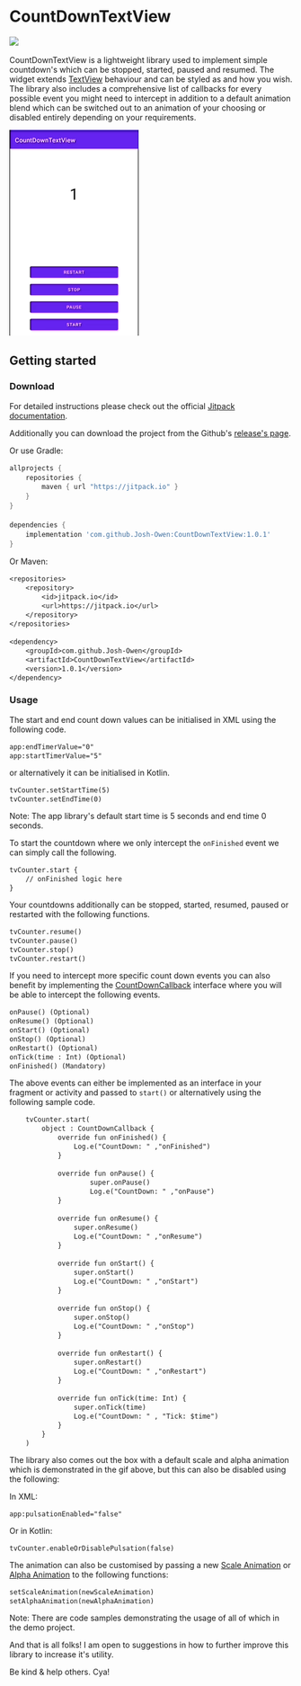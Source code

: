# CountDownTextView

[![](https://jitpack.io/v/Josh-Owen/CountDownTextView.svg)](https://jitpack.io/#Josh-Owen/CountDownTextView)

CountDownTextView is a lightweight library used to implement simple countdown's which can be
stopped, started, paused and resumed. The widget
extends [TextView](https://developer.android.com/reference/android/widget/TextView) behaviour and
can be styled as and how you wish. The library also includes a comprehensive list of callbacks for every possible
event you might need to intercept in addition to a default animation blend which can be
switched out to an animation of your choosing or disabled entirely depending on your requirements.

![](Images/preview.gif)

## Getting started

### Download

For detailed instructions please check out the
official [Jitpack documentation](https://jitpack.io/#Josh-Owen/CountDownTextView/tag).

Additionally you can download the project from the
Github's [release's page](https://github.com/Josh-Owen/CountDownTextView/releases).

Or use Gradle:

```gradle
allprojects {
    repositories {
        maven { url "https://jitpack.io" }
    }
}

dependencies {
    implementation 'com.github.Josh-Owen:CountDownTextView:1.0.1'
}
```

Or Maven:

```
<repositories>
    <repository>
        <id>jitpack.io</id>
        <url>https://jitpack.io</url>
    </repository>
</repositories>

<dependency>
    <groupId>com.github.Josh-Owen</groupId>
    <artifactId>CountDownTextView</artifactId>
    <version>1.0.1</version>
</dependency>
```

### Usage

The start and end count down values can be initialised in XML using the following code.

```
app:endTimerValue="0"
app:startTimerValue="5"
```

or alternatively it can be initialised in Kotlin.

```
tvCounter.setStartTime(5)
tvCounter.setEndTime(0)
```

Note: The app library's default start time is 5 seconds and end time 0 seconds.

To start the countdown where we only intercept the `onFinished` event we can simply call the
following.

```
tvCounter.start {
    // onFinished logic here
}
```

Your countdowns additionally can be stopped, started, resumed, paused or restarted with the
following functions.

```
tvCounter.resume()
tvCounter.pause()
tvCounter.stop()
tvCounter.restart() 
```

If you need to intercept more specific count down events you can also benefit by implementing
the [CountDownCallback](https://github.com/Josh-Owen/CountDownTextView/blob/main/CountDownTextView/src/main/java/com/joshowen/countdowntextview/CountDownCallback.kt)
interface where you will be able to intercept the following events.

```
onPause() (Optional) 
onResume() (Optional) 
onStart() (Optional) 
onStop() (Optional) 
onRestart() (Optional) 
onTick(time : Int) (Optional) 
onFinished() (Mandatory)  
```

The above events can either be implemented as an interface in your fragment or activity and passed
to `start()` or alternatively using the following sample code.

```
    tvCounter.start(
        object : CountDownCallback {
            override fun onFinished() {
                Log.e("CountDown: " ,"onFinished")
            }

            override fun onPause() {
                    super.onPause()
                    Log.e("CountDown: " ,"onPause")
            }

            override fun onResume() {
                super.onResume()
                Log.e("CountDown: " ,"onResume")
            }

            override fun onStart() {
                super.onStart()
                Log.e("CountDown: " ,"onStart")
            }

            override fun onStop() {
                super.onStop()
                Log.e("CountDown: " ,"onStop")
            }

            override fun onRestart() {
                super.onRestart()
                Log.e("CountDown: " ,"onRestart")
            }

            override fun onTick(time: Int) {
                super.onTick(time)
                Log.e("CountDown: " , "Tick: $time")
            }
        }
    )
```

The library also comes out the box with a default scale and alpha animation which is demonstrated in
the gif above, but this can also be disabled using the following:

In XML:

```
app:pulsationEnabled="false"
```

Or in Kotlin:

```
tvCounter.enableOrDisablePulsation(false)
```

The animation can also be customised by passing a
new [Scale Animation](https://developer.android.com/reference/android/view/animation/ScaleAnimation)
or [Alpha Animation](https://developer.android.com/reference/android/view/animation/AlphaAnimation)
to the following functions:

```
setScaleAnimation(newScaleAnimation)
setAlphaAnimation(newAlphaAnimation)
```

Note: There are code samples demonstrating the usage of all of which in the demo project.

And that is all folks! I am open to suggestions in how to further improve this library to increase
it's utility.

Be kind & help others. Cya!